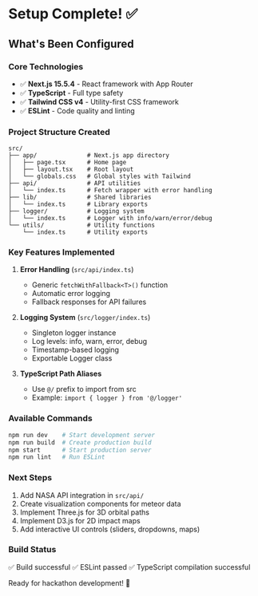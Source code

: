 # Setup Complete! ✅

## What's Been Configured

### Core Technologies
- ✅ **Next.js 15.5.4** - React framework with App Router
- ✅ **TypeScript** - Full type safety
- ✅ **Tailwind CSS v4** - Utility-first CSS framework
- ✅ **ESLint** - Code quality and linting

### Project Structure Created

```
src/
├── app/              # Next.js app directory
│   ├── page.tsx      # Home page
│   ├── layout.tsx    # Root layout
│   └── globals.css   # Global styles with Tailwind
├── api/              # API utilities
│   └── index.ts      # Fetch wrapper with error handling
├── lib/              # Shared libraries
│   └── index.ts      # Library exports
├── logger/           # Logging system
│   └── index.ts      # Logger with info/warn/error/debug
└── utils/            # Utility functions
    └── index.ts      # Utility exports
```

### Key Features Implemented

1. **Error Handling** (`src/api/index.ts`)
   - Generic `fetchWithFallback<T>()` function
   - Automatic error logging
   - Fallback responses for API failures

2. **Logging System** (`src/logger/index.ts`)
   - Singleton logger instance
   - Log levels: info, warn, error, debug
   - Timestamp-based logging
   - Exportable Logger class

3. **TypeScript Path Aliases**
   - Use `@/` prefix to import from src
   - Example: `import { logger } from '@/logger'`

### Available Commands

```bash
npm run dev    # Start development server
npm run build  # Create production build
npm start      # Start production server
npm run lint   # Run ESLint
```

### Next Steps

1. Add NASA API integration in `src/api/`
2. Create visualization components for meteor data
3. Implement Three.js for 3D orbital paths
4. Implement D3.js for 2D impact maps
5. Add interactive UI controls (sliders, dropdowns, maps)

### Build Status
✅ Build successful
✅ ESLint passed
✅ TypeScript compilation successful

Ready for hackathon development! 🚀
